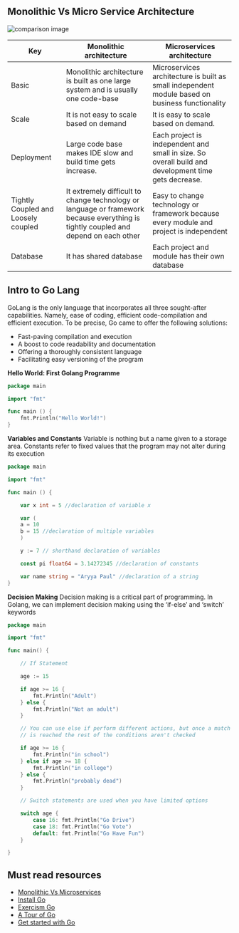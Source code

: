 ## Monolithic Vs Micro Service Architecture

![comparison image](https://blog.kohactive.com/content/images/2018/11/monolith_microservices.jpg)

| Key                                 | Monolithic architecture                                                                                                             | Microservices architecture                                                                          |
| ----------------------------------- | ----------------------------------------------------------------------------------------------------------------------------------- | --------------------------------------------------------------------------------------------------- |
| Basic                               | Monolithic architecture is built as one large system and is usually one code-base                                                   | Microservices architecture is built as small independent module based on business functionality     |
| Scale                               | It is not easy to scale based on demand                                                                                             | It is easy to scale based on demand.                                                                |
| Deployment                          | Large code base makes IDE slow and build time gets increase.                                                                        | Each project is independent and small in size. So overall build and development time gets decrease. |
| Tightly Coupled and Loosely coupled | It extremely difficult to change technology or language or framework because everything is tightly coupled and depend on each other | Easy to change technology or framework because every module and project is independent              |
| Database                            | It has shared database                                                                                                              | Each project and module has their own database                                                      |

## Intro to Go Lang

GoLang is the only language that incorporates all three sought-after capabilities. Namely, ease of coding, efficient code-compilation and efficient execution. To be precise, Go came to offer the following solutions:

- Fast-paving compilation and execution
- A boost to code readability and documentation
- Offering a thoroughly consistent language
- Facilitating easy versioning of the program

<b>Hello World: First Golang Programme</b>

```go
package main

import "fmt"

func main () {
    fmt.Println("Hello World!")
}
```

<b>Variables and Constants</b>
Variable is nothing but a name given to a storage area. Constants refer to fixed values that the program may not alter during its execution

```go
package main

import "fmt"

func main () {

    var x int = 5 //declaration of variable x

    var (
    a = 10
    b = 15 //declaration of multiple variables
    )

    y := 7 // shorthand declaration of variables

    const pi float64 = 3.14272345 //declaration of constants

    var name string = "Aryya Paul" //declaration of a string
}
```

<b>Decision Making</b>
Decision making is a critical part of programming. In Golang, we can implement decision making using the ‘if-else’ and ‘switch’ keywords

```go
package main

import "fmt"

func main() {

    // If Statement

    age := 15

    if age >= 16 {
        fmt.Println("Adult")
    } else {
        fmt.Println("Not an adult")
    }

    // You can use else if perform different actions, but once a match
    // is reached the rest of the conditions aren't checked

    if age >= 16 {
        fmt.Println("in school")
    } else if age >= 18 {
        fmt.Println("in college")
    } else {
        fmt.Println("probably dead")
    }

    // Switch statements are used when you have limited options

    switch age {
        case 16: fmt.Println("Go Drive")
        case 18: fmt.Println("Go Vote")
        default: fmt.Println("Go Have Fun")
    }

}
```

## Must read resources

- [Monolithic Vs Microservices](https://articles.microservices.com/monolithic-vs-microservices-architecture-5c4848858f59)
- [Install Go](https://go.dev/doc/install)
- [Exercism Go](https://exercism.org/tracks/go)
- [A Tour of Go](https://go.dev/tour/welcome/1)
- [Get started with Go](https://go.dev/doc/tutorial/getting-started)
